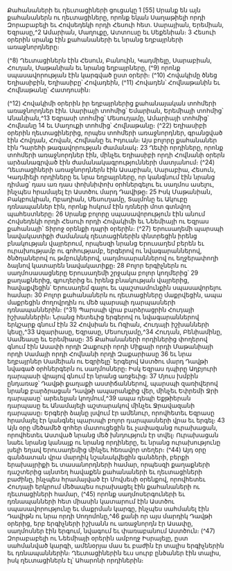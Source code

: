 
Քահանաների եւ ղեւտացիների ցուցակը
1 [55] Սրանք են այն քահանաներն ու ղեւտացիները, որոնք եկան Սաղաթիելի որդի Զորաբաբելի եւ Հովսեդեկի որդի
Հեսուի հետ. Սարայիան, Երեմիան, Եզրասը,^2 Ամարիան, Մաղուքը, Ատտուսը եւ Սեքենիան։ 3 Հեսուի օրերին սրանք էին
քահանաների եւ նրանց եղբայրների առաջնորդները։

(^8) Ղեւտացիներն էին Հեսուն, Բանուին, Կադմիելը, Սարաբիան, Հուդան, Մաթանիան եւ նրանց եղբայրները, (^9) որոնք
սպասավորության էին կարգված ըստ օրերի։
(^10) Հովակիմը ծնեց Եղիասիբին, Եղիասիբը՝ Հովադեին, (^11) Հովադեն՝ Հովնաթանին եւ Հովնաթանը՝ Հատդուսին։


(^12) Հովակիմի օրերին իր եղբայրներից քահանայական տոհմերի առաջնորդներ էին. Սարիայի տոհմից՝ Եմարիան,
Երեմիայի տոհմից՝ Անանիան,^13 Եզրասի տոհմից՝ Մեսուղամը, Ամարիայի տոհմից՝ Հովնանը 14 եւ Մաղուքի տոհմից՝
Հովնաթանը։
(^22) Եղիասիբի օրերին ղեւտացիներից, որպես տոհմերի առաջնորդներ, գրանցված էին Հովդան, Հովան, Հովնանը եւ
Իդուան։ Այս բոլորը քահանաներ էին Դարեհի թագավորության ժամանակ։ 23 Ղեւիի որդիները, որոնք տոհմերի
առաջնորդներ էին, մինչեւ Եղիասիբի որդի Հովնանի օրերն արձանագրված էին ժամանակագրությունների մատյանում։
(^24) Ղեւտացիների առաջնորդներն էին Ասաբիան, Սարաբիա, Հեսուն, Կադմիելի որդիները եւ նրա եղբայրները, որ
կանգնում էին նրանց դիմաց՝ դաս առ դաս փոխնիփոխ օրհներգելու եւ սաղմոս ասելու, ինչպես հրամայել էր Աստծու
մարդ Դավիթը։ 25 Իսկ Մաթանիան, Բակբուկիան, Ոբադիան, Մեսուղամը, Տալմոնը եւ Ակուբը դռնապաններ էին, որոնք
հսկում էին դռների մոտ գտնվող պահեստները։ 26 Սրանք բոլորը սպասավորություն էին անում Հովսեդեկի որդի Հեսուի
որդի Հովակիմի եւ Նեեմիայի ու Եզրաս քահանայի՝ Տիրոջ օրենքի դպրի օրերին։
(^27) Երուսաղեմի պարսպի նավակատիքի ժամանակ ղեւտացիներին փնտրեցին իրենց բնակության վայրերում,
որպեսզի նրանց Երուսաղեմ բերեն եւ ուրախությամբ ու գոհությամբ, երգերով ու նվագարաններով, ծնծղաներով ու
թմբուկներով, սաղմոսարաններով ու եղջերափողի ձայնով կատարեն նավակատիքը։ 28 Բոլոր երգիչներն ու
սաղմոսասացները Երուսաղեմի շրջակա բոլոր կողմերից՝ 29 քաղաքներից, գյուղերից եւ իրենց բնակության վայրերից,
հավաքվեցին՝ Երուսաղեմ գալու եւ պաշտամունքին սպասավորելու համար։ 30 Բոլոր քահանաներն ու ղեւտացիները
մաքրվեցին, ապա մաքրեցին ժողովրդին ու մեծ պարսպի դարպասների դռնապաններին։
(^31) Պարսպի վրա բարձրացրին Հուդայի իշխաններին։ Նրանց հետեւից երգերով ու նվագարաններով երկշարք գնում
էին 32 Հովսիան եւ Ոզիան, Հուդայի իշխանների կեսը,^33 Ազարիասը, Եզրասը, Մեսուղամը,^34 Հուդան, Բենիամինը,
Սամեասը եւ Երեմիասը։ 35 Քահանաների որդիներից փողերով գնում էին Ասափի որդի Զաքուրի որդի Միքայի որդի
Մաթանիայի որդի Սամայի որդի Հովնանի որդի Զաքարիասը 36 եւ նրա եղբայրներ Սամեիան ու Եզրիելը՝ երգելով
Աստծու մարդ Դավթի նվագած օրհներգերն ու սաղմոսները։ Իսկ Եզրաս դպիրը Աղբյուրի դարպասի վրայով գնում էր
նրանց առջեւից։ 37 Մյուս խմբին ընդառաջ՝ Դավթի քաղաքի աստիճաններով, պարսպի զառիվերով նրանք բարձրացան
Դավթի ապարանքից վեր, մինչեւ Եփրեմի Ջրի դարպասը՝ արեւելյան կողմում,^39 ապա դեպի Եքթիերան դարպասը եւ
Անամայելի աշտարակով մինչեւ Ջրավազանի դարպասը։ Երգերի ձայնը լսվում էր ամենուր, որովհետեւ Եզրասը
հրամայել էր կանգնել պարսպի բոլոր դարպասների վրա եւ երգել։ 43 Այն օրը մեծամեծ զոհեր մատուցեցին եւ չափազանց
ուրախացան, որովհետեւ Աստված նրանց մեծ խնդություն էր տվել։ Ուրախացան նաեւ նրանց կանայք ու նրանց
որդիները, եւ նրանց ուրախությունը լսելի եղավ Երուսաղեմից մինչեւ հեռավոր տեղեր։
(^44) Այդ օրը գանձատան վրա մարդիկ նշանակվեցին գանձերի, բերքի երախայրիքի եւ տասանորդների համար,
որպեսզի քաղաքների դաշտերից այնտեղ հավաքեն քահանաների եւ ղեւտացիների բաժինը, ինչպես հրամայված էր
Մովսեսի օրենքով, որովհետեւ Հուդայի երկրում մեծապես ուրախացել էին քահանաների ու ղեւտացիների համար,
(^45) որոնք սաղմոսերգուների եւ դռնապանների հետ միասին կատարում էին Աստծու սպասավորությունը եւ մաքրման
կարգը, ինչպես սահմանել էին Դավիթն ու նրա որդի Սողոմոնը,^46 քանի որ այս մարդիկ Դավթի օրերից, երբ երգիչների
իշխանն ու առաջնորդն էր Ասափը, սաղմոսներ էին երգում, նվագում եւ փառաբանում Աստծուն։
(^47) Զորաբաբելի ու Նեեմիայի օրերին ամբողջ Իսրայելը, ըստ սահմանված կարգի, ամենօրյա մաս եւ բաժին էր տալիս
երգիչներին եւ դռնապաններին։ Ղեւտացիներին եւս սուրբ ընծաներ էին տալիս, իսկ ղեւտացիներն էլ՝ Ահարոնի
որդիներին։
